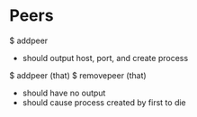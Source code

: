Peers
=====

$ addpeer
- should output host, port, and create process

$ addpeer
(that)
$ removepeer (that)
- should have no output
- should cause process created by first to die
